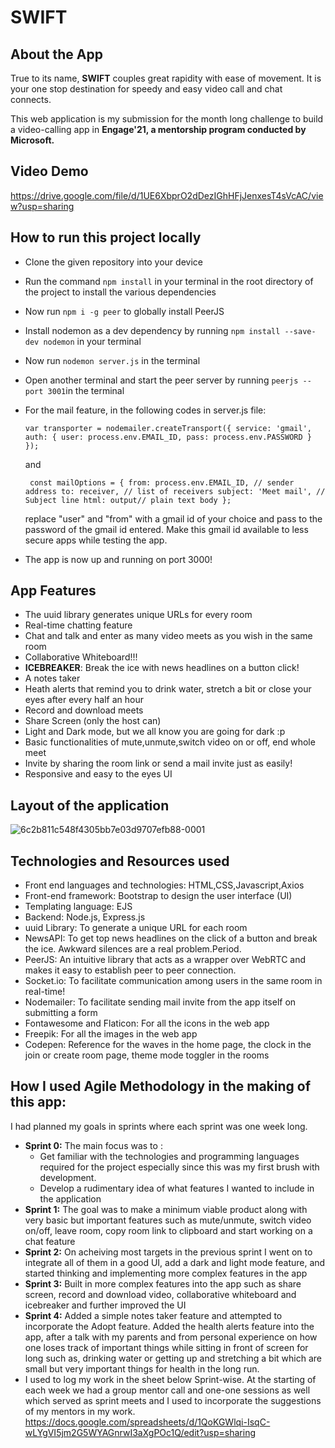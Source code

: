 
# SWIFT

## About the App
   True to its name, **SWIFT** couples great rapidity with ease of movement. It is your one stop destination for speedy and easy video call and chat connects.
   
   This web application is my submission for the month long challenge to build a video-calling app in **Engage'21, a mentorship program conducted by Microsoft.**
   
## Video Demo
https://drive.google.com/file/d/1UE6XbprO2dDezIGhHFjJenxesT4sVcAC/view?usp=sharing
   
## How to run this project locally
- Clone the given repository into your device
- Run the command `npm install` in your terminal in the root directory of the project to install the various dependencies
- Now run `npm i -g peer` to globally install PeerJS
- Install nodemon as a dev dependency by running `npm install --save-dev nodemon` in your terminal
- Now run `nodemon server.js` in the terminal
- Open another terminal and start the peer server by running `peerjs --port 3001`in the terminal
- For the mail feature, in the following codes in server.js file:


  `var transporter = nodemailer.createTransport({
      service: 'gmail',
      auth: {
          user: process.env.EMAIL_ID,
          pass: process.env.PASSWORD
      }
  });`
  
  
  and
  
  
  ` const mailOptions = {
      from: process.env.EMAIL_ID, // sender address
      to: receiver, // list of receivers
      subject: 'Meet mail', // Subject line
      html: output// plain text body
  };`
  
  
  replace "user" and "from" with a gmail id of your choice and pass to the password of the gmail id entered. Make this gmail id available to less secure apps while testing the app.
- The app is now up and running on port 3000!
   
## App Features
   - The uuid library generates unique URLs for every room
   - Real-time chatting feature
   - Chat and talk and enter as many video meets as you wish in the same room
   - Collaborative Whiteboard!!!
   - **ICEBREAKER**: Break the ice with news headlines on a button click!
   - A notes taker
   - Heath alerts that remind you to drink water, stretch a bit or close your eyes after every half an hour
   - Record and download meets
   - Share Screen (only the host can)
   - Light and Dark mode, but we all know you are going for dark :p
   - Basic functionalities of mute,unmute,switch video on or off, end whole meet
   - Invite by sharing the room link or send a mail invite just as easily!
   - Responsive and easy to the eyes UI
## Layout of the application
![6c2b811c548f4305bb7e03d9707efb88-0001](https://user-images.githubusercontent.com/65956313/125353987-e14a6400-e380-11eb-814a-2e30cc51a612.jpg)


## Technologies and Resources used
   - Front end languages and technologies: HTML,CSS,Javascript,Axios
   - Front-end framework: Bootstrap to design the user interface (UI)
   - Templating language: EJS
   - Backend: Node.js, Express.js
   - uuid Library: To generate a unique URL for each room
   - NewsAPI: To get top news headlines on the click of a button and break the ice. Awkward silences are a real problem.Period.
   - PeerJS: An intuitive library that acts as a wrapper over WebRTC and makes it easy to establish peer to peer connection.
   - Socket.io: To facilitate communication among users in the same room in real-time!
   - Nodemailer: To facilitate sending mail invite from the app itself on submitting a form
   - Fontawesome and Flaticon: For all the icons in the web app
   - Freepik: For all the images in the web app
   - Codepen: Reference for the waves in the home page, the clock in the join or create room page, theme mode toggler in the rooms
   
## How I used Agile Methodology in the making of this app:
   I had planned my goals in sprints where each sprint was one week long.
   - **Sprint 0:** The main focus was to :
     - Get familiar with the technologies and programming languages required for the project especially since this was my first brush with development. 
     - Develop a rudimentary idea of what features I wanted to include in the application
   - **Sprint 1:** The goal was to make a minimum viable product along with very basic but important features such as mute/unmute, switch video on/off, leave room, copy room          link to clipboard and start working on a chat feature
   - **Sprint 2:** On acheiving most targets in the previous sprint I went on to integrate all of them in a good UI, add a dark and light mode feature, and started thinking and        implementing more complex features in the app
   - **Sprint 3:** Built in more complex features into the app such as share screen, record and download video, collaborative whiteboard and icebreaker and further improved the        UI
   - **Sprint 4:** Added a simple notes taker feature and attempted to incorporate the Adopt feature. Added the health alerts feature into the app, after a talk with my parents and from personal experience on how one loses track of important things while sitting in front of screen for long such as, drinking water or getting up and stretching a bit which are small but very important things for health in the long run.  
   - I used to log my work in the sheet below Sprint-wise. At the starting of each week we had a group mentor call and one-one sessions as well which served as sprint meets and      I used to incorporate the suggestions of my mentors in my work.
     https://docs.google.com/spreadsheets/d/1QoKGWlqi-IsqC-wLYgVI5jm2G5WYAGnrwI3aXgPOc1Q/edit?usp=sharing


